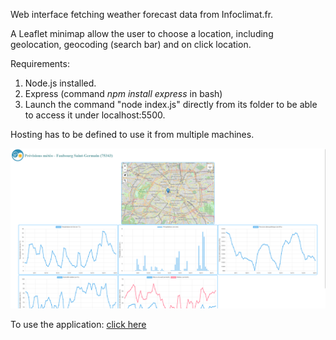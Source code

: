 Web interface fetching weather forecast data from Infoclimat.fr.

A Leaflet minimap allow the user to choose a location, including geolocation, geocoding (search bar) and on click location.

Requirements:

1. Node.js installed. 
2. Express (command _npm install express_ in bash)
3. Launch the command "node index.js" directly from its folder to be able to access it under localhost:5500.

Hosting has to be defined to use it from multiple machines.

![Interface](./public/images/image.png)

To use the application:
[click here]([https://bloom-shy-tub.glitch.me/](https://bloom-shy-tub.glitch.me/)https://bloom-shy-tub.glitch.me/)

